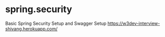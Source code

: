 # spring.security
Basic Spring Security Setup and Swagger Setup
https://w3dev-interview-shivang.herokuapp.com/
